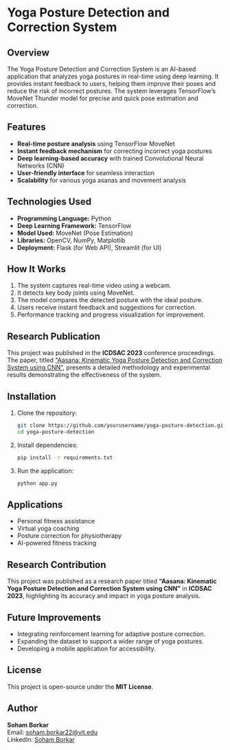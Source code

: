 # Yoga Posture Detection and Correction System

## Overview
The Yoga Posture Detection and Correction System is an AI-based application that analyzes yoga postures in real-time using deep learning. It provides instant feedback to users, helping them improve their poses and reduce the risk of incorrect postures. The system leverages TensorFlow’s MoveNet Thunder model for precise and quick pose estimation and correction.

## Features
- **Real-time posture analysis** using TensorFlow MoveNet
- **Instant feedback mechanism** for correcting incorrect yoga postures
- **Deep learning-based accuracy** with trained Convolutional Neural Networks (CNN)
- **User-friendly interface** for seamless interaction
- **Scalability** for various yoga asanas and movement analysis

## Technologies Used
- **Programming Language:** Python
- **Deep Learning Framework:** TensorFlow
- **Model Used:** MoveNet (Pose Estimation)
- **Libraries:** OpenCV, NumPy, Matplotlib
- **Deployment:** Flask (for Web API), Streamlit (for UI)

## How It Works
1. The system captures real-time video using a webcam.
2. It detects key body joints using MoveNet.
3. The model compares the detected posture with the ideal posture.
4. Users receive instant feedback and suggestions for correction.
5. Performance tracking and progress visualization for improvement.

## Research Publication
This project was published in the **ICDSAC 2023** conference proceedings. The paper, titled ["Aasana: Kinematic Yoga Posture Detection and Correction System using CNN"](https://www.itm-conferences.org/articles/itmconf/pdf/2023/06/itmconf_icdsac2023_05007.pdf), presents a detailed methodology and experimental results demonstrating the effectiveness of the system.

## Installation
1. Clone the repository:
   ```bash
   git clone https://github.com/yourusername/yoga-posture-detection.git
   cd yoga-posture-detection
   ```
2. Install dependencies:
   ```bash
   pip install -r requirements.txt
   ```
3. Run the application:
   ```bash
   python app.py
   ```

## Applications
- Personal fitness assistance
- Virtual yoga coaching
- Posture correction for physiotherapy
- AI-powered fitness tracking

## Research Contribution
This project was published as a research paper titled **“Aasana: Kinematic Yoga Posture Detection and Correction System using CNN”** in **ICDSAC 2023**, highlighting its accuracy and impact in yoga posture analysis.

## Future Improvements
- Integrating reinforcement learning for adaptive posture correction.
- Expanding the dataset to support a wider range of yoga postures.
- Developing a mobile application for accessibility.

## License
This project is open-source under the **MIT License**.

## Author
**Soham Borkar**  
Email: soham.borkar22@vit.edu  
LinkedIn: [Soham Borkar](https://www.linkedin.com/in/soham-borkar-4102342ba/)
